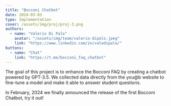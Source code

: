 ```yaml
---
title: "Bocconi Chatbot"
date: 2024-03-03
type: Implementation
cover: /assets/img/proj/proj-3.png
authors:
  - name: "Valerio Di Palo"
    avatar: "/assets/img/team/valerio-dipalo.jpeg"
    link: "https://www.linkedin.com/in/valedipalo/"
buttons:
  - name: "Chat"
    link: "https://t.me/bocconi_faq_chatbot"
---
```


The goal of this project is to enhance the Bocconi FAQ by creating a chatbot powered by GPT-3.5. We collected data directly from the you@b website
to fine-tune a model and make it able to answer student questions.

In February, 2024 we finally announced the release of the first Bocconi Chatbot, try it out!
